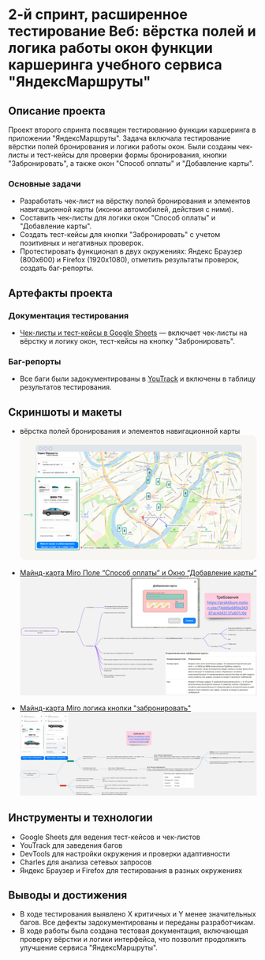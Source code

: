# 2-й спринт, расширенное тестирование Веб: вёрстка полей и логика работы окон функции каршеринга учебного сервиса "ЯндексМаршруты"

## Описание проекта
Проект второго спринта посвящен тестированию функции каршеринга в приложении "ЯндексМаршруты". Задача включала тестирование вёрстки полей бронирования и логики работы окон. Были созданы чек-листы и тест-кейсы для проверки формы бронирования, кнопки "Забронировать", а также окон "Способ оплаты" и "Добавление карты". 

### Основные задачи
- Разработать чек-лист на вёрстку полей бронирования и элементов навигационной карты (иконки автомобилей, действия с ними).
- Составить чек-листы для логики окон "Способ оплаты" и "Добавление карты".
- Создать тест-кейсы для кнопки "Забронировать" с учетом позитивных и негативных проверок.
- Протестировать функционал в двух окружениях: Яндекс Браузер (800x600) и Firefox (1920x1080), отметить результаты проверок, создать баг-репорты.

## Артефакты проекта

### Документация тестирования
- [Чек-листы и тест-кейсы в Google Sheets](https://docs.google.com/spreadsheets/d/1YeSfuql84nXHkQjYW_UmI9da_rHDo7rzq4yPTS8c7C0/edit?usp=sharing) — включает чек-листы на вёрстку и логику окон, тест-кейсы на кнопку "Забронировать".

### Баг-репорты
- Все баги были задокументированы в [YouTrack](https://youtrack.example.com/your-project) и включены в таблицу результатов тестирования.

## Скриншоты и макеты
- вёрстка полей бронирования и элементов навигационной карты
  ![Скриншот превью тарифа](images/form.png)
- [Майнд-карта Miro Поле “Способ оплаты” и Окно “Добавление карты”](https://miro.com/app/board/uXjVKGHQT9Y=/?share_link_id=284352115407)
  <img src="images/mindmap1.jpg" alt="Описание изображения" width="500" height="auto">
  
- [Майнд-карта Miro логика кнопки "забронировать"](https://miro.com/app/board/uXjVKLTV4bU=/?share_link_id=841047498669)
  <img src="images/mindmap2.jpg" alt="Описание изображения" width="500" height="auto">
## Инструменты и технологии
- Google Sheets для ведения тест-кейсов и чек-листов
- YouTrack для заведения багов
- DevTools для настройки окружения и проверки адаптивности
- Charles для анализа сетевых запросов
- Яндекс Браузер и Firefox для тестирования в разных окружениях

## Выводы и достижения
- В ходе тестирования выявлено X критичных и Y менее значительных багов. Все дефекты задокументированы и переданы разработчикам.
- В ходе работы была создана тестовая документация, включающая проверку вёрстки и логики интерфейса, что позволит продолжить улучшение сервиса "ЯндексМаршруты".
